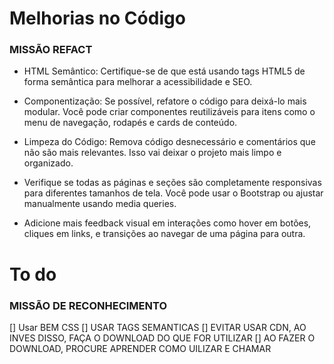 # Melhorias no Código

### MISSÃO REFACT

- HTML Semântico: Certifique-se de que está usando tags HTML5 de forma semântica para melhorar a acessibilidade e SEO.

- Componentização: Se possível, refatore o código para deixá-lo mais modular. Você pode criar componentes reutilizáveis para itens como o menu de navegação, rodapés e cards de conteúdo.

- Limpeza do Código: Remova código desnecessário e comentários que não são mais relevantes. Isso vai deixar o projeto mais limpo e organizado.

- Verifique se todas as páginas e seções são completamente responsivas para diferentes tamanhos de tela. Você pode usar o Bootstrap ou ajustar manualmente usando media queries.

- Adicione mais feedback visual em interações como hover em botões, cliques em links, e transições ao navegar de uma página para outra.



# To do

### MISSÃO DE RECONHECIMENTO

[] Usar BEM CSS
[] USAR TAGS SEMANTICAS
[] EVITAR USAR CDN, AO INVES DISSO, FAÇA O DOWNLOAD DO QUE FOR UTILIZAR
[] AO FAZER O DOWNLOAD, PROCURE APRENDER COMO UILIZAR E CHAMAR